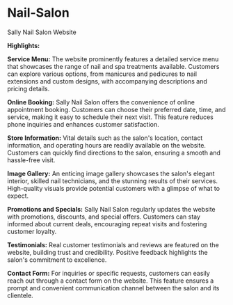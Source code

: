# Nail-Salon
Sally Nail Salon Website 

__Highlights:__

__Service Menu:__ The website prominently features a detailed service menu that showcases the range of nail and spa treatments available. Customers can explore various options, from manicures and pedicures to nail extensions and custom designs, with accompanying descriptions and pricing details.

__Online Booking:__ Sally Nail Salon offers the convenience of online appointment booking. Customers can choose their preferred date, time, and service, making it easy to schedule their next visit. This feature reduces phone inquiries and enhances customer satisfaction.

__Store Information:__ Vital details such as the salon's location, contact information, and operating hours are readily available on the website. Customers can quickly find directions to the salon, ensuring a smooth and hassle-free visit.

__Image Gallery:__ An enticing image gallery showcases the salon's elegant interior, skilled nail technicians, and the stunning results of their services. High-quality visuals provide potential customers with a glimpse of what to expect.

__Promotions and Specials:__ Sally Nail Salon regularly updates the website with promotions, discounts, and special offers. Customers can stay informed about current deals, encouraging repeat visits and fostering customer loyalty.

__Testimonials:__ Real customer testimonials and reviews are featured on the website, building trust and credibility. Positive feedback highlights the salon's commitment to excellence.

__Contact Form:__ For inquiries or specific requests, customers can easily reach out through a contact form on the website. This feature ensures a prompt and convenient communication channel between the salon and its clientele.

